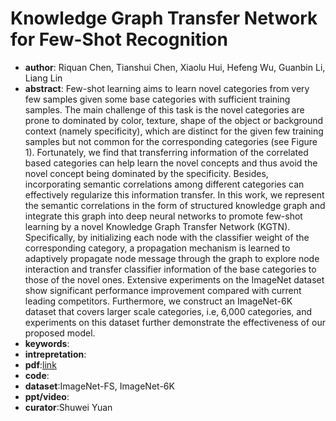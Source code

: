 # Knowledge Graph Transfer Network for Few-Shot Recognition

* **author**: Riquan Chen, Tianshui Chen, Xiaolu Hui, Hefeng Wu, Guanbin Li, Liang Lin
* **abstract**: Few-shot learning aims to learn novel categories from very few samples given some base categories with sufficient training samples. The main challenge of this task is the novel categories are prone to dominated by color, texture, shape of the object or background context (namely specificity), which are distinct for the given few training samples but not common for the corresponding categories (see Figure 1). Fortunately, we find that transferring information of the correlated based categories can help learn the novel concepts and thus avoid the novel concept being dominated by the specificity. Besides, incorporating semantic correlations among different categories can effectively regularize this information transfer. In this work, we represent the semantic correlations in the form of structured knowledge graph and integrate this graph into deep neural networks to promote few-shot learning by a novel Knowledge Graph Transfer Network (KGTN). Specifically, by initializing each node with the classifier weight of the corresponding category, a propagation mechanism is learned to adaptively propagate node message through the graph to explore node interaction and transfer classifier information of the base categories to those of the novel ones. Extensive experiments on the ImageNet dataset show significant performance improvement compared with current leading competitors. Furthermore, we construct an ImageNet-6K dataset that covers larger scale categories, i.e, 6,000 categories, and experiments on this dataset further demonstrate the effectiveness of our proposed model.
* **keywords**:
* **intrepretation**:
* **pdf**:[link](https://arxiv.org/pdf/1911.09579)
* **code**:
* **dataset**:ImageNet-FS, ImageNet-6K
* **ppt/video**:
* **curator**:Shuwei Yuan